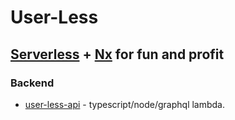 # User-Less

## [Serverless] + [Nx] for fun and profit

### Backend
- [user-less-api] - typescript/node/graphql lambda. 

[Serverless]: https://www.serverless.com/
[Nx]: https://nx.dev
[user-less-api]: apps/user-less-api/README.md
